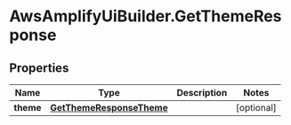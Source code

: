 # AwsAmplifyUiBuilder.GetThemeResponse

## Properties

Name | Type | Description | Notes
------------ | ------------- | ------------- | -------------
**theme** | [**GetThemeResponseTheme**](GetThemeResponseTheme.md) |  | [optional] 


